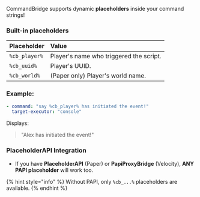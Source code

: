 CommandBridge supports dynamic **placeholders** inside your command strings!

### Built-in placeholders

| Placeholder | Value |
|:---|:---|
| `%cb_player%` | Player's name who triggered the script. |
| `%cb_uuid%` | Player's UUID. |
| `%cb_world%` | (Paper only) Player's world name. |

### Example:

```yaml
- command: "say %cb_player% has initiated the event!"
  target-executor: "console"
```

Displays:
> "Alex has initiated the event!"

### PlaceholderAPI Integration
- If you have **PlaceholderAPI** (Paper) or **PapiProxyBridge** (Velocity), **ANY PAPI placeholder** will work too.

{% hint style="info" %}
Without PAPI, only `%cb_...%` placeholders are available.
{% endhint %}
